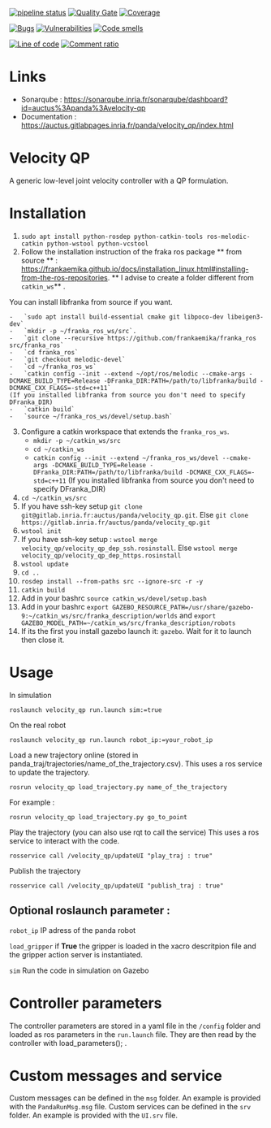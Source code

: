 [![pipeline status](https://gitlab.inria.fr/auctus/panda/velocity_qp/badges/master/pipeline.svg)](https://gitlab.inria.fr/auctus/panda/velocity-qp/commits/master)
[![Quality Gate](https://sonarqube.inria.fr/sonarqube/api/badges/gate?key=auctus:panda:velocity-qp)](https://sonarqube.inria.fr/sonarqube/dashboard/index/auctus:panda:velocity-qp)
[![Coverage](https://sonarqube.inria.fr/sonarqube/api/badges/measure?key=auctus:panda:velocity-qp&metric=coverage)](https://sonarqube.inria.fr/sonarqube/dashboard/index/auctus:panda:velocity-qp)

[![Bugs](https://sonarqube.inria.fr/sonarqube/api/badges/measure?key=auctus:panda:velocity-qp&metric=bugs)](https://sonarqube.inria.fr/sonarqube/dashboard/index/auctus:panda:velocity-qp)
[![Vulnerabilities](https://sonarqube.inria.fr/sonarqube/api/badges/measure?key=auctus:panda:velocity-qp&metric=vulnerabilities)](https://sonarqube.inria.fr/sonarqube/dashboard/index/auctus:panda:velocity-qp)
[![Code smells](https://sonarqube.inria.fr/sonarqube/api/badges/measure?key=auctus:panda:velocity-qp&metric=code_smells)](https://sonarqube.inria.fr/sonarqube/dashboard/index/auctus:panda:velocity-qp)

[![Line of code](https://sonarqube.inria.fr/sonarqube/api/badges/measure?key=auctus:panda:velocity-qp&metric=ncloc)](https://sonarqube.inria.fr/sonarqube/dashboard/index/auctus:panda:velocity-qp)
[![Comment ratio](https://sonarqube.inria.fr/sonarqube/api/badges/measure?key=auctus:panda:velocity-qp&metric=comment_lines_density)](https://sonarqube.inria.fr/sonarqube/dashboard/index/auctus:panda:velocity-qp)

# Links
- Sonarqube : https://sonarqube.inria.fr/sonarqube/dashboard?id=auctus%3Apanda%3Avelocity-qp
- Documentation : https://auctus.gitlabpages.inria.fr/panda/velocity_qp/index.html



# Velocity QP

A generic low-level joint velocity controller with a QP formulation.

# Installation
1. `sudo apt install python-rosdep python-catkin-tools ros-melodic-catkin python-wstool python-vcstool`
2. Follow the installation instruction of the fraka ros package ** from source ** : https://frankaemika.github.io/docs/installation_linux.html#installing-from-the-ros-repositories. ** I advise to create a folder different from `catkin_ws`** .

You can install libfranka from source if you want.

    -   `sudo apt install build-essential cmake git libpoco-dev libeigen3-dev`
    -   `mkdir -p ~/franka_ros_ws/src`.
    -   `git clone --recursive https://github.com/frankaemika/franka_ros src/franka_ros`
    -   `cd franka_ros`
    -   `git checkout melodic-devel` 
    -   `cd ~/franka_ros_ws`
    -   `catkin config --init --extend ~/opt/ros/melodic --cmake-args -DCMAKE_BUILD_TYPE=Release -DFranka_DIR:PATH=/path/to/libfranka/build -DCMAKE_CXX_FLAGS=-std=c++11`
	(If you installed libfranka from source you don't need to specify DFranka_DIR)
    -   `catkin build`
    -   `source ~/franka_ros_ws/devel/setup.bash`

3. Configure a catkin workspace that extends the `franka_ros_ws`.
    -   `mkdir -p ~/catkin_ws/src`
    -   `cd ~/catkin_ws`
    -   `catkin config --init --extend ~/franka_ros_ws/devel --cmake-args -DCMAKE_BUILD_TYPE=Release -DFranka_DIR:PATH=/path/to/libfranka/build -DCMAKE_CXX_FLAGS=-std=c++11`
	(If you installed libfranka from source you don't need to specify DFranka_DIR)
4. `cd ~/catkin_ws/src`
5. If you have ssh-key setup `git clone git@gitlab.inria.fr:auctus/panda/velocity_qp.git`. Else `git clone https://gitlab.inria.fr/auctus/panda/velocity_qp.git`
6. `wstool init `
7. If you have ssh-key setup : `wstool merge velocity_qp/velocity_qp_dep_ssh.rosinstall`. Else `wstool merge velocity_qp/velocity_qp_dep_https.rosinstall`
8. `wstool update`
9. `cd ..`
10. `rosdep install --from-paths src --ignore-src -r -y`
11. `catkin build`
12. Add in your bashrc `source catkin_ws/devel/setup.bash`
13. Add in your bashrc `export GAZEBO_RESOURCE_PATH=/usr/share/gazebo-9:~/catkin_ws/src/franka_description/worlds` and `export GAZEBO_MODEL_PATH=~/catkin_ws/src/franka_description/robots`
14. If its the first you install gazebo launch it: `gazebo`. Wait for it to launch then close it.

# Usage

In simulation 

`roslaunch velocity_qp run.launch sim:=true`

On the real robot

`roslaunch velocity_qp run.launch robot_ip:=your_robot_ip`

Load a new trajectory online (stored in panda_traj/trajectories/name_of_the_trajectory.csv). This uses a ros service to update the trajectory.

`rosrun velocity_qp load_trajectory.py name_of_the_trajectory`

For example : 

`rosrun velocity_qp load_trajectory.py go_to_point`

Play the trajectory (you can also use rqt to call the service) This uses a ros service to interact with the code.

`rosservice call /velocity_qp/updateUI "play_traj : true"`

Publish the trajectory 

`rosservice call /velocity_qp/updateUI "publish_traj : true"`

## Optional roslaunch parameter : 

`robot_ip` IP adress of the panda robot

`load_gripper` if **True** the gripper is loaded in the xacro descritpion file and the gripper action server is instantiated.

`sim` Run the code in simulation on Gazebo

# Controller parameters

The controller parameters are stored in a yaml file in the `/config` folder and loaded as ros parameters in the `run.launch` file. They are then read by the 
controller with load_parameters(); .

# Custom messages and service

Custom messages can be defined in the `msg` folder. An example is provided with the `PandaRunMsg.msg` file.
Custom services can be defined in the `srv` folder. An example is provided with the `UI.srv` file.
